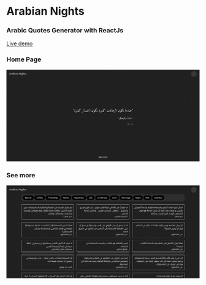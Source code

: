 # Arabian Nights
### Arabic Quotes Generator with ReactJs

[Live demo](http://arabiannights.vercel.app/)

### Home Page
![home](./screenshots/home.png)

### See more
![seemore](./screenshots/seemore.png)